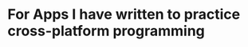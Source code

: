 For Apps I have written to practice cross-platform programming
===============================================================
